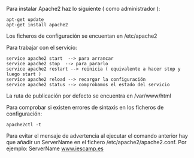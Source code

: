 Para instalar Apache2 haz lo siguiente ( como administrador ):

```
apt-get update
apt-get install apache2
```

Los ficheros de configuración se encuentan en /etc/apache2

Para trabajar con el servicio:

```
service apache2 start  --> para arrancar
service apache2 stop  --> para pararlo
service apache2 restart --> reinicia ( equivalente a hacer stop y luego start )
service apache2 reload --> recargar la configuración
service apache2 status --> comprobamos el estado del servicio
```

La ruta de publicación por defecto se encuentra en /var/www/html

Para comprobar si existen errores de sintaxis en los ficheros de configuración:

```
apache2ctl -t
```

Para evitar el mensaje de advertencia al ejecutar el comando anterior hay que añadir un ServerName en el fichero /etc/apache2/apache2.conf. Por ejemplo: ServerName www.iescamp.es
